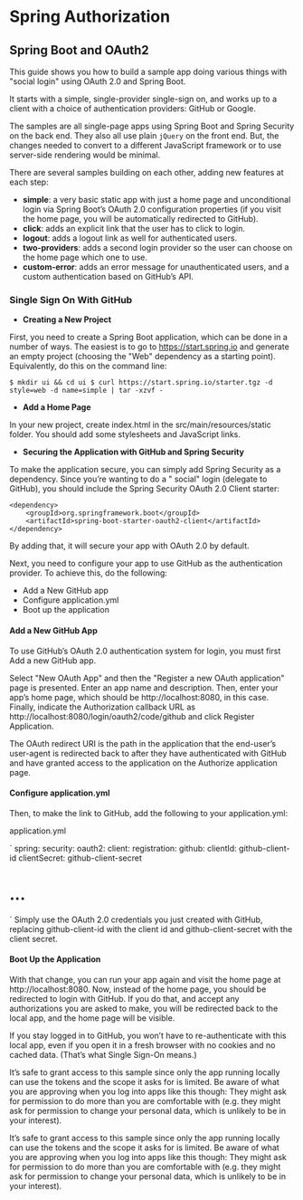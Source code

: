 # Spring Authorization

## Spring Boot and OAuth2

This guide shows you how to build a sample app doing various things with "social login" using OAuth 2.0 and Spring Boot.

It starts with a simple, single-provider single-sign on, and works up to a client with a choice of authentication
providers: GitHub or Google.

The samples are all single-page apps using Spring Boot and Spring Security on the back end. They also all use plain
`jQuery` on the front end. But, the changes needed to convert to a different JavaScript framework or to use server-side
rendering would be minimal.

There are several samples building on each other, adding new features at each step:

- **simple**: a very basic static app with just a home page and unconditional login via Spring Boot’s OAuth 2.0
  configuration properties (if you visit the home page, you will be automatically redirected to GitHub).
- **click**: adds an explicit link that the user has to click to login.
- **logout**: adds a logout link as well for authenticated users.
- **two-providers**: adds a second login provider so the user can choose on the home page which one to use.
- **custom-error**: adds an error message for unauthenticated users, and a custom authentication based on GitHub’s API.

### Single Sign On With GitHub

- **Creating a New Project**

First, you need to create a Spring Boot application, which can be done in a number of ways. The easiest is to go
to https://start.spring.io and generate an empty project (choosing the "Web" dependency as a starting point).
Equivalently, do this on the command line:

`
$ mkdir ui && cd ui $ curl https://start.spring.io/starter.tgz -d style=web -d name=simple | tar -xzvf -
`

- **Add a Home Page**

In your new project, create index.html in the src/main/resources/static folder. You should add some stylesheets and
JavaScript links.

- **Securing the Application with GitHub and Spring Security**

To make the application secure, you can simply add Spring Security as a dependency. Since you’re wanting to do a "
social" login (delegate to GitHub), you should include the Spring Security OAuth 2.0 Client starter:

```
<dependency>
	<groupId>org.springframework.boot</groupId>
	<artifactId>spring-boot-starter-oauth2-client</artifactId>
</dependency>
```

By adding that, it will secure your app with OAuth 2.0 by default.

Next, you need to configure your app to use GitHub as the authentication provider. To achieve this, do the following:

- Add a New GitHub app
- Configure application.yml
- Boot up the application

#### Add a New GitHub App

To use GitHub’s OAuth 2.0 authentication system for login, you must first Add a new GitHub app.

Select "New OAuth App" and then the "Register a new OAuth application" page is presented. Enter an app name and
description. Then, enter your app’s home page, which should be http://localhost:8080, in this case. Finally, indicate
the Authorization callback URL as http://localhost:8080/login/oauth2/code/github and click Register Application.

The OAuth redirect URI is the path in the application that the end-user’s user-agent is redirected back to after they
have authenticated with GitHub and have granted access to the application on the Authorize application page.

#### Configure application.yml

Then, to make the link to GitHub, add the following to your application.yml:

application.yml

`
spring:
security:
oauth2:
client:
registration:
github:
clientId: github-client-id clientSecret: github-client-secret

# ...

`
Simply use the OAuth 2.0 credentials you just created with GitHub, replacing github-client-id with the client id and
github-client-secret with the client secret.

#### Boot Up the Application

With that change, you can run your app again and visit the home page at http://localhost:8080. Now, instead of the home
page, you should be redirected to login with GitHub. If you do that, and accept any authorizations you are asked to
make, you will be redirected back to the local app, and the home page will be visible.

If you stay logged in to GitHub, you won’t have to re-authenticate with this local app, even if you open it in a fresh
browser with no cookies and no cached data. (That’s what Single Sign-On means.)

It’s safe to grant access to this sample since only the app running locally can use the tokens and the scope it asks for
is limited. Be aware of what you are approving when you log into apps like this though: They might ask for permission to
do more than you are comfortable with (e.g. they might ask for permission to change your personal data, which is
unlikely to be in your interest).

It’s safe to grant access to this sample since only the app running locally can use the tokens and the scope it asks for
is limited. Be aware of what you are approving when you log into apps like this though: They might ask for permission to
do more than you are comfortable with (e.g. they might ask for permission to change your personal data, which is
unlikely to be in your interest).

